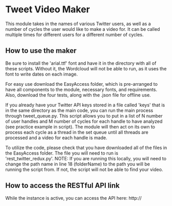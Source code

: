 # Tweet Video Maker

This module takes in the names of various Twitter users, as well as a number of cycles the user would like to make a video for. It can be called multiple times for different users for a different number of cycles.

## How to use the maker

Be sure to install the 'arial.ttf' font and have it in the directory with all of these scripts. Without it, the Wordcloud will not be able to run, as it uses the font to write dates on each image.

For easy use download the EasyAccess folder, which is pre-arranged to have all components to the module, necessary fonts, and requirements. Also, download the four tests, along with the .json file for offline use.

If you already have your Twitter API keys stored in a file called 'keys' that is in the same directory as the main code, you can run the main process through tweet_queue.py. This script allows you to put in a list of N number of user handles and M number of cycles for each handle to have analyzed (see practice example in script). The module will then act on its own to process each cycle as a thread in the set queue until all threads are processed and a video for each handle is made.

To utilize the code, please check that you have downloaded all of the files in the EasyAccess folder. The file you will need to run is 'rest_twitter_redux.py'. NOTE: If you are running this locally, you will need to change the path name in line 18 (folderName) to the path you will be running the script from. If not, the script will not be able to find your video.

## How to access the RESTful API link

While the instance is active, you can access the API here: http://
